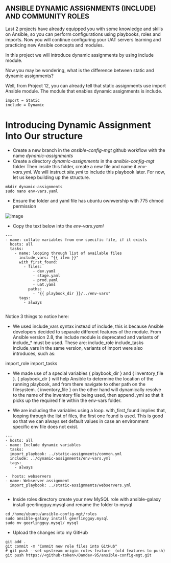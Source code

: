##  ANSIBLE DYNAMIC ASSIGNMENTS (INCLUDE) AND COMMUNITY ROLES

Last 2 projects have already equipped you with some knowledge and skills on Ansible, so you can perform configurations using playbooks, roles and imports. Now you will continue configuring your UAT servers learning and practicing new Ansible concepts and modules.

In this project we will introduce dynamic assignments by using include module.

Now you may be wondering, what is the difference between static and dynamic assignments?

Well, from Project 12, you can already tell that static assignments use import Ansible module. The module that enables dynamic assignments is include.

```
import = Static
include = Dynamic
```
# Introducing Dynamic Assignment Into Our structure

* Create a new branch in the *ansible-config-mgt* github workflow with the name *dynamic-assignments*
* Create a directory *dynamic-assignments* in the *ansible-config-mgt* folder Then inside this folder, create a new file and name it *env-vars.yml*. We will instruct *site.yml* to include this playbook later. For now, let us keep building up the structure.

```
mkdir dynamic-assignments
sudo nano env-vars.yaml
```
* Ensure the folder and yaml file  has ubuntu ownwership with 775 chmod permission

![image](https://user-images.githubusercontent.com/71001536/168434093-c26eac0c-d89b-48c6-8510-69dbe7c2d86a.png)

* Copy the text below into the *env-vars.yaml*


```
---
- name: collate variables from env specific file, if it exists
  hosts: all
  tasks:
    - name: looping through list of available files
      include_vars: "{{ item }}"
      with_first_found:
        - files:
            - dev.yaml
            - stage.yaml
            - prod.yaml
            - uat.yaml
          paths:
            - "{{ playbook_dir }}/../env-vars"
      tags:
        - always


```

Notice 3 things to notice here:

* We used include_vars syntax instead of include, this is because Ansible developers decided to separate different features of the module. From Ansible version 2.8, the include module is deprecated and variants of include_* must be used. These are:
include_role
include_tasks
include_vars
In the same version, variants of import were also introduces, such as:

import_role
import_tasks

* We made use of a special variables { playbook_dir } and { inventory_file }. { playbook_dir } will help Ansible to determine the location of the running playbook, and from there navigate to other path on the filesystem. { inventory_file } on the other hand will dynamically resolve to the name of the inventory file being used, then append .yml so that it picks up the required file within the env-vars folder.

* We are including the variables using a loop. with_first_found implies that, looping through the list of files, the first one found is used. This is good so that we can always set default values in case an environment specific env file does not exist.

```
---
- hosts: all
- name: Include dynamic variables 
  tasks:
  import_playbook: ../static-assignments/common.yml 
  include: ../dynamic-assignments/env-vars.yml
  tags:
    - always

-  hosts: webservers
- name: Webserver assignment
  import_playbook: ../static-assignments/webservers.yml
  
  ```
  * Inside roles directory create your new MySQL role with ansible-galaxy install geerlingguy.mysql and rename the folder to mysql
 
 ```
 cd /home/ubuntu/ansible-config-mgt/roles
 sudo ansible-galaxy install geerlingguy.mysql
 sudo mv geerlingguy.mysql/ mysql
 ```

* Upload the changes into my GitHub

```
git add .
git commit -m "Commit new role files into GitHub"
# git push --set-upstream origin roles-feature  (old features to push)
git push https://<github-token>/Damdev-95/ansible-config-mgt.git


```
